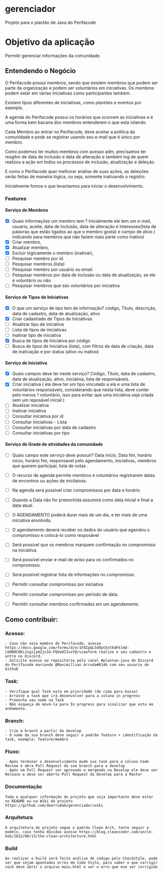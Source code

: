 # gerenciador
Projeto para o plantão de Java do Perifacode 

# Objetivo da aplicação
 Permitir gerenciar informações da comunidade.

## Entendendo o Negócio

O Perifacode possui membros, sendo que existem membros que podem ser parte da organização e podem ser voluntários em iniciativas.
Os membros podem estar em várias iniciativas como participantes também.

Existem tipos diferentes de iniciativas, como plantões e eventos por exemplo.

A agenda do Perifacode possui os horários que ocorrem as iniciativas e é uma forma bem bacana dos membros entenderem o que esta rolando.

Cada Membro ao entrar no Perifacode, deve aceitar a politica da comunidade e pode se registrar usando seu e-mail que é único por membro.

Como podemos ter muitos membros com acesso adm, precisamos ter resgitro de data de inclusão e data de alteração e também log de quem realizou a ação em todos os processos de inclusão, atualização e deleção.

E como o Perifacode quer melhorar análise de suas ações, as deleções serão feitas de maneira lógica, ou seja, somente inativando o registro.

Inicialmente fomos o que levantamos para iniciar o desenvolvimento.

### Features

#### Serviço de Membros
- [x]  Quais informações um membro tem ? Inicialmente ele tem um e-mail, usuario, aceite, data de inclusão, data de alteração e interesses(lista de palavras que estão ligados ao que o membro gosta) e campo de ativo ( indicando para membros que não fazem mais parte como inativo)
- [x]  Criar membro,
- [x]  Atualizar membro,
- [x]  Excluir lógicamente o membro (inativar),
- [ ]  Pesquisar membro por id.
- [ ]  Pesquisar membros.(lista)
- [ ]  Pesquisar membro por usuário ou email.
- [ ]  Pesquisar membros por data de inclusão ou data de atualização, se ele é voluntário ou não
- [ ]  Pesquisar membros que são voluntários por iniciativa
    
#### Serviço de Tipos de Iniciativas
- [x]  O que um serviço de tipo tem de informação? código, Titulo, descrição, data de cadastro, data de atualização, ativo
- [x]  Criar cadastrado de Tipos de Iniciativas
- [ ]  Atualizar tipo de iniciativa
- [ ]  Lista de  tipos de iniciativas
- [ ]  Inativar tipo de iniciativa
- [x]  Busca de tipos de Iniciativa por código 
- [ ]  Busca de tipos de Iniciativa (lista), com filtros de data de criação, data de inativação e por status (ativo ou inativo)
    
#### Serviço de Iniciativa
- [x]  Quais campos deve ter neste serviço? Código, Titulo, data de cadastro, data de atualização, ativo, iniciativa, lista de responsáveis.
- [x]  Criar iniciativa ( ela deve ter um tipo vinculado a ela e uma lista de voluntários responsáveis, considerando que nesta lista, deve conter pelo menos 1 voluntário, isso para evitar que uma iniciativa seja criada sem um reposável inicial )
- [ ]  Atualizar iniciativa
- [ ]  Inativar iniciativa
- [ ]  Consultar iniciativa por id
- [ ]  Consultar iniciativas - Lista
- [ ]  Consultar iniciativas por data de cadastro
- [ ]  Consultar iniciativas por tipo

#### Serviço de Grade de atividades da comunidade
- [ ]  Quais campo este serviço deve possuir? Data inicio, Data fim, horário inicio, horário fim, responsavel pelo agendamento, iniciativas, membros que querem participar, lista de notas .
- [ ]  O recurso de agenda permite membros e voluntários registrarem datas de encontros ou ações de inicitaivas.
- [ ]  Na agenda será possível criar compromissos por data e horário
- [ ]  Quando a Data não for preenchida assumirá como data inicial e final a data atual.
- [ ]  O AGENDAMENTO poderá durar mais de um dia, e ter mais de uma iniciativa envolvida.
- [ ]  O agendamento deverá receber os dados do usuário que agendou o compromisso e colocá-lo como resposável
- [ ]  Será possível que os membros marquem confirmação no compromisso na iniciativa.
- [ ]  Será possível enviar e-mail de aviso para os confirmados no compromisso.
- [ ]  Será possível registrar lista de informações no compromisso.
- [ ]  Permitir consultar compromisso por iniciativa
- [ ]  Permitir consultar compromisso por período de data.
- [ ]  Permitir consultar membros confirmados em um agendamento.


## Como contribuir:

###  Acesso:
    - Caso não seja membro do Perifacode, acesse https://docs.google.com/forms/d/e/1FAIpQLSd9ptSntk4FklmD-Lb0B0C6KL2xgijym2jx1G-FQVw8IIvxYQ/viewform realize o seu cadastro e entre no Discord.
    - Solicite acesso ao repositório pelo canal #plantao-java do Discord do Perifacode marcando @Maximillian Arruda#8146 com seu usuario do Github

### Task:

    - Verifique qual Task esta em prioridade (de cima para baixo)
    - Arraste a task que irá desenvolver para a coluna in progress
    - Preencha seu nome na Task
    - Não esqueça de movê-la para In progress para sinalizar que esta em andamento.

### Branch:
    - Crie a branch a partir da develop
    - O nome da sua branch deve seguir o padrão feature + identificação da task, exemplo: feature/membro

### Fluxo:
    - Após terminar o desenvolvimento mude sua task para a coluna Code Review e abra Pull Request da sua branch para a develop
    - Após um Pull Request ser aprovado e mergeado na Develop ele deve ser Release e deve ser aberto Pull Request da Develop para a Master

### Documentação
    Toda e qualquer informação do projeto que seja importante deve estar no README ou na Wiki do projeto https://github.com/dearrudam/gerenciador/wiki

### Arquitetura
    A arquitetura do projeto segue o padrão Clean Arch, tente seguir o modelo, caso tenha dúvidas acesse https://blog.cleancoder.com/uncle-bob/2012/08/13/the-clean-architecture.html

### Build
    Ao realizar o build será feita análise de código pelo CheckStyle, pode ser que sejam apontados erros de Code Style, para saber o que corrigir você deve abrir o arquivo main.html e ver o erro que eve ser corrigido
    
